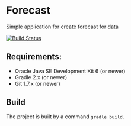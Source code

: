 # Forecast
Simple application for create forecast for data

[![Build Status](https://travis-ci.org/dizzarg/forecast.svg?branch=master)](https://travis-ci.org/dizzarg/forecast)


## Requirements:

  * Oracle Java SE Development Kit 6 (or newer)
  * Gradle 2.x (or newer)
  * Git 1.7.x (or newer)

## Build

The project is built by a command `gradle build`.

